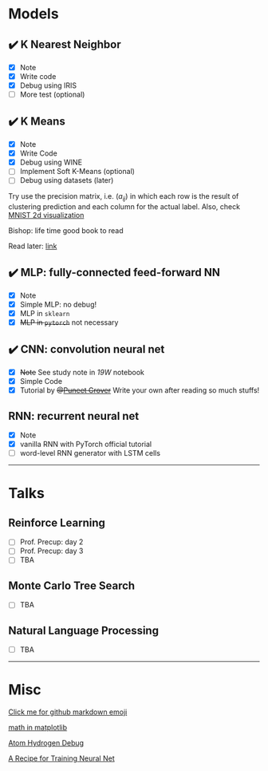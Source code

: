 # Models

## :heavy_check_mark: K Nearest Neighbor

- [x] Note
- [x] Write code
- [x] Debug using IRIS
- [ ] More test (optional)

## :heavy_check_mark: K Means

- [x] Note
- [x] Write Code
- [x] Debug using WINE
- [ ] Implement Soft K-Means (optional)
- [ ] Debug using datasets (later)

Try use the precision matrix, i.e. $(a_{ij})$ in which each row is the result of clustering prediction and each column for the actual label.
Also, check [MNIST 2d visualization](https://colah.github.io/posts/2014-10-Visualizing-MNIST/)

Bishop: life time good book to read

Read later: [link](https://scikit-learn.org/stable/auto_examples/cluster/plot_mini_batch_kmeans.html#sphx-glr-auto-examples-cluster-plot-mini-batch-kmeans-py)

## :heavy_check_mark: MLP: fully-connected feed-forward NN

- [x] Note
- [x] Simple MLP: no debug!
- [x] MLP in `sklearn`
- [x] ~~MLP in `pytorch`~~ not necessary

## :heavy_check_mark: CNN: convolution neural net

- [x] ~~Note~~ See study note in _19W_ notebook
- [x] Simple Code
- [x] Tutorial by ~~@[Puneet Grover](https://www.kaggle.com/puneetgrover)~~ Write your own after reading so much stuffs!

## RNN: recurrent neural net

- [x] Note
- [x] vanilla RNN with PyTorch official tutorial
- [ ] word-level RNN generator with LSTM cells

---

# Talks

## Reinforce Learning

- [ ] Prof. Precup: day 2
- [ ] Prof. Precup: day 3
- [ ] TBA

## Monte Carlo Tree Search

- [ ] TBA

## Natural Language Processing

- [ ] TBA

---

# Misc

[Click me for github markdown emoji](https://gist.github.com/rxaviers/7360908)

[math in matplotlib](https://matplotlib.org/tutorials/text/mathtext.html)

[Atom Hydrogen Debug](https://nteract.gitbooks.io/hydrogen/docs/Troubleshooting.html)

[A Recipe for Training Neural Net](http://karpathy.github.io/2019/04/25/recipe/)
